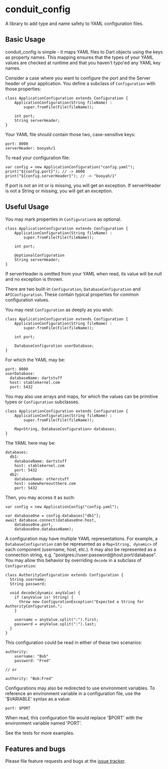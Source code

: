# conduit_config

A library to add type and name safety to YAML configuration files.

## Basic Usage

conduit_config is simple - it maps YAML files to Dart objects using the keys as property names.
This mapping ensures that the types of your YAML values are checked at runtime and that
you haven't typo'ed any YAML key names.

Consider a case where you want to configure the port and the Server header of your application.
You define a subclass of `Configuration` with those properties:

```
class ApplicationConfiguration extends Configuration {
    ApplicationConfiguration(String fileName) :
        super.fromFile(File(fileName));

    int port;
    String serverHeader;
}
```

Your YAML file should contain those two, case-sensitive keys:

```
port: 8000
serverHeader: booyah/1
```

To read your configuration file:

```
var config = new ApplicationConfiguration("config.yaml");
print("${config.port}"); // -> 8000
print("${config.serverHeader}"); // -> "booyah/1"
```

If port is not an int or is missing, you will get an exception.
If serverHeader is not a String or missing, you will get an exception.

## Useful Usage

You may mark properties in `Configuration`s as optional.
```
class ApplicationConfiguration extends Configuration {
    ApplicationConfiguration(String fileName) :
        super.fromFile(File(fileName));

    int port;

    @optionalConfiguration
    String serverHeader;
}
```

If serverHeader is omitted from your YAML when read, its value will be null and no exception is thrown.

There are two built-in `Configuration`, `DatabaseConfiguration` and `APIConfiguration`. These contain
typical properties for common configuration values.

You may nest `Configuration` as deeply as you wish:

```
class ApplicationConfiguration extends Configuration {
    ApplicationConfiguration(String fileName) :
        super.fromFile(File(fileName));

    int port;

    DatabaseConfiguration userDatabase;
}
```

For which the YAML may be:
```
port: 8000
userDatabase:
  databaseName: dartstuff
  host: stablekernel.com
  port: 5432
```

You may also use arrays and maps, for which the values can be primitive types or `Configuration` subclasses.
```
class ApplicationConfiguration extends Configuration {
    ApplicationConfiguration(String fileName) :
        super.fromFile(File(fileName));

    Map<String, DatabaseConfiguration> databases;
}
```

The YAML here may be:
```
databases:
  db1:
    databaseName: dartstuff
    host: stablekernel.com
    port: 5432
  db2:
    databaseName: otherstuff
    host: somewhereoutthere.com
    port: 5432
```

Then, you may access it as such:

```
var config = new ApplicationConfig("config.yaml");

var databaseOne = config.databases["db1"];
await database.connect(databaseOne.host,
    databaseOne.port,
    databaseOne.databaseName);
```

A configuration may have multiple YAML representations. For example, a `DatabaseConfiguration` can be represented as a `Map<String, dynamic>` of each component (username, host, etc.). It may also be represented as a connection string, e.g. "postgres://user:password@host:port/database". You may allow this behavior by overriding `decode` in a subclass of `Configuration`:

```
class AuthorityConfiguration extends Configuration {
  String username;
  String password;

  void decode(dynamic anyValue) {
    if (anyValue is! String) {
      throw new ConfigurationException("Expected a String for AuthorityConfiguration.";
    }

    username = anyValue.split(":").first;
    password = anyValue.split(":").last;
  }
}
```

This configuration could be read in either of these two scenarios:

```
authority:
    username: "Bob"
    password: "Fred"

// or

authority: "Bob:Fred"
```

Configurations may also be redirected to use environment variables. To reference an environment variable in a configuration file, use the '$VARIABLE' syntax as a value:

```
port: $PORT
```

When read, this configuration file would replace '$PORT' with the environment variable named 'PORT'.

See the tests for more examples.

## Features and bugs

Please file feature requests and bugs at the [issue tracker][tracker].

[tracker]: http://github.com/conduit/conduit_config/issues
